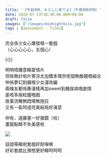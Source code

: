 ```yaml
---
title: '《午前0時、キスしに来てよ》（午夜0時的吻）'
date: 2020-07-13T18:30:00.000+08:00
draft: false
images: ["/images/midnightkiss.jpg"]
tags : [amusement - films]
---
```


完全係少女心爆發嘅一套戲  
（心心心心心，五個心）

{{<youtube YXZYwb3R13k>}}

明明唔鍾意睇愛情片  
但係無計啦片寄涼太加橋本環奈呢個無敵靚嘅組合  
仲係夢幻到癲嘅少女漫改編  
兩條友都係撕漫樣再加sweet到糖尿病嘅劇情  
差唔多兩粒鐘嘅戲  
故事流暢無悶場無拖拉  
又有一氣呵成完美結局好滿意  

仲有，遠藤憲一好搶鏡（哈）  
畫龍點睛不失美感啦  

![](/images/midnightkiss1.jpg)

話說等睇呢套戲好耐㗎喇  
好彩套戲比預想更好睇呵呵呵

